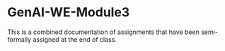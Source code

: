 # GenAI-WE-Module3
This is a combined documentation of assignments that have been semi-formally assigned at the end of class.
